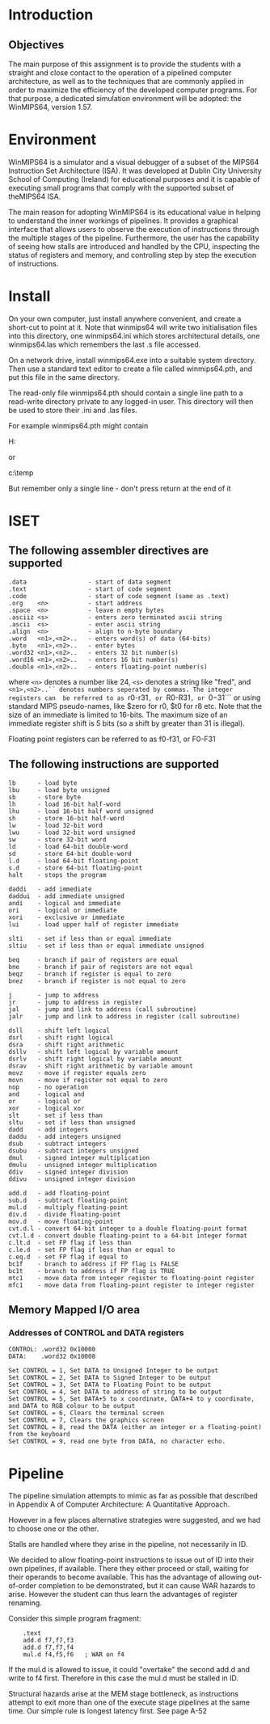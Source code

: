 # Introduction

## Objectives
The main purpose of this assignment is to provide the students with a straight and close contact to the
operation of a pipelined computer architecture, as well as to the techniques that are commonly applied
in order to maximize the efficiency of the developed computer programs. For that purpose, a dedicated
simulation environment will be adopted: the WinMIPS64, version 1.57.

# Environment

WinMIPS64 is a simulator and a visual debugger of a subset of the MIPS64 Instruction Set Architecture
(ISA). It was developed at Dublin City University School of Computing (Ireland) for educational purposes
and it is capable of executing small programs that comply with the supported subset of theMIPS64
ISA.

The main reason for adopting WinMIPS64 is its educational value in helping to understand the inner
workings of pipelines. It provides a graphical interface that allows users to observe the execution of
instructions through the multiple stages of the pipeline. Furthermore, the user has the capability of
seeing how stalls are introduced and handled by the CPU, inspecting the status of registers and memory,
and controlling step by step the execution of instructions.


# Install


On your own computer, just install anywhere convenient, and create a short-cut 
to point at it. Note that winmips64 will write two initialisation files into 
this directory, one winmips64.ini which stores architectural details, one 
winmips64.las which remembers the last .s file accessed.

On a network drive, install winmips64.exe into a suitable system directory. 
Then use a standard text editor to create a file called winmips64.pth, and put 
this file in the same directory.

The read-only file winmips64.pth should contain a single line path to a 
read-write directory private to any logged-in user. This directory will then 
be used to store their .ini and .las files.

For example winmips64.pth might contain

H:

or

c:\temp

But remember only a single line - don't press return at the end of it


# ISET

## The following assembler directives are supported

```
.data                 - start of data segment
.text                 - start of code segment
.code                 - start of code segment (same as .text)  
.org    <n>           - start address
.space  <n>           - leave n empty bytes
.asciiz <s>           - enters zero terminated ascii string
.ascii  <s>           - enter ascii string
.align  <n>           - align to n-byte boundary
.word   <n1>,<n2>..   - enters word(s) of data (64-bits)
.byte   <n1>,<n2>..   - enter bytes
.word32 <n1>,<n2>..   - enters 32 bit number(s)
.word16 <n1>,<n2>..   - enters 16 bit number(s)
.double <n1>,<n2>..   - enters floating-point number(s)
```

where ```<n>``` denotes a number like 24, ```<s>``` denotes a string like "fred", and
```<n1>,<n2>..`` denotes numbers seperated by commas. The integer registers can 
be referred to as ```r0-r31```, or ```R0-R31```, or ```$0-$31``` or using standard MIPS 
pseudo-names, like $zero for r0, $t0 for r8 etc. Note that the size of an 
immediate is limited to 16-bits. The maximum size of an immediate register 
shift is 5 bits (so a shift by greater than 31 is illegal).

Floating point registers can be referred to as f0-f31, or F0-F31

## The following instructions are supported

```
lb      - load byte
lbu     - load byte unsigned
sb      - store byte
lh      - load 16-bit half-word
lhu     - load 16-bit half word unsigned
sh      - store 16-bit half-word
lw      - load 32-bit word
lwu     - load 32-bit word unsigned
sw      - store 32-bit word
ld      - load 64-bit double-word
sd      - store 64-bit double-word
l.d     - load 64-bit floating-point
s.d     - store 64-bit floating-point
halt    - stops the program

daddi   - add immediate
daddui  - add immediate unsigned
andi    - logical and immediate
ori     - logical or immediate
xori    - exclusive or immediate
lui     - load upper half of register immediate

slti    - set if less than or equal immediate
sltiu   - set if less than or equal immediate unsigned

beq     - branch if pair of registers are equal
bne     - branch if pair of registers are not equal
beqz    - branch if register is equal to zero
bnez    - branch if register is not equal to zero

j       - jump to address
jr      - jump to address in register
jal     - jump and link to address (call subroutine)
jalr    - jump and link to address in register (call subroutine)

dsll    - shift left logical
dsrl    - shift right logical
dsra    - shift right arithmetic
dsllv   - shift left logical by variable amount 
dsrlv   - shift right logical by variable amount
dsrav   - shift right arithmetic by variable amount
movz    - move if register equals zero
movn    - move if register not equal to zero
nop     - no operation
and     - logical and
or      - logical or
xor     - logical xor
slt     - set if less than
sltu    - set if less than unsigned
dadd    - add integers
daddu   - add integers unsigned
dsub    - subtract integers
dsubu   - subtract integers unsigned
dmul    - signed integer multiplication
dmulu   - unsigned integer multiplication
ddiv    - signed integer division
ddivu   - unsigned integer division

add.d   - add floating-point
sub.d   - subtract floating-point
mul.d   - multiply floating-point
div.d   - divide floating-point
mov.d   - move floating-point
cvt.d.l - convert 64-bit integer to a double floating-point format
cvt.l.d - convert double floating-point to a 64-bit integer format
c.lt.d  - set FP flag if less than
c.le.d  - set FP flag if less than or equal to
c.eq.d  - set FP flag if equal to
bc1f    - branch to address if FP flag is FALSE
bc1t    - branch to address if FP flag is TRUE 
mtc1    - move data from integer register to floating-point register
mfc1    - move data from floating-point register to integer register
```


## Memory Mapped I/O area

### Addresses of CONTROL and DATA registers

```
CONTROL: .word32 0x10000
DATA:    .word32 0x10008

Set CONTROL = 1, Set DATA to Unsigned Integer to be output
Set CONTROL = 2, Set DATA to Signed Integer to be output
Set CONTROL = 3, Set DATA to Floating Point to be output
Set CONTROL = 4, Set DATA to address of string to be output
Set CONTROL = 5, Set DATA+5 to x coordinate, DATA+4 to y coordinate, and DATA to RGB colour to be output
Set CONTROL = 6, Clears the terminal screen
Set CONTROL = 7, Clears the graphics screen
Set CONTROL = 8, read the DATA (either an integer or a floating-point) from the keyboard
Set CONTROL = 9, read one byte from DATA, no character echo.
```


# Pipeline

The pipeline simulation attempts to mimic as far as possible that described 
in Appendix A of Computer Architecture: A Quantitative Approach.

However in a few places alternative strategies were suggested, and we had to 
choose one or the other. 

Stalls are handled where they arise in the pipeline, not necessarily in ID.

We decided to allow floating-point instructions to issue out of ID into their 
own pipelines, if available. There they either proceed or stall, waiting for 
their operands to become available. This has the advantage of allowing 
out-of-order completion to be demonstrated, but it can cause WAR hazards 
to arise. However the student can thus learn the advantages of register 
renaming.

Consider this simple program fragment:

```
    .text
    add.d f7,f7,f3
    add.d f7,f7,f4
    mul.d f4,f5,f6   ; WAR on f4
```

If the mul.d is allowed to issue, it could "overtake" the second add.d and 
write to f4 first. Therefore in this case the mul.d must be stalled in ID.

Structural hazards arise at the MEM stage bottleneck, as instructions attempt 
to exit more than one of the execute stage pipelines at the same time. Our 
simple rule is longest latency first. See page A-52
